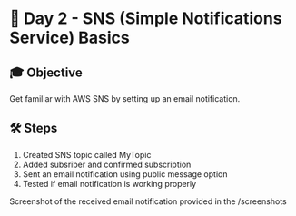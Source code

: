 # 🎯 Day 2 - SNS (Simple Notifications Service) Basics

## 🎓 Objective

Get familiar with AWS SNS by setting up an email notification.

## 🛠️ Steps

1. Created SNS topic called MyTopic
2. Added subsriber and confirmed subscription
3. Sent an email notification using public message option
4. Tested if email notification is working properly

Screenshot of the received email notification provided in the /screenshots
